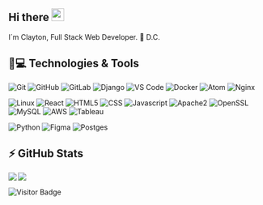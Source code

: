 ## Hi there <img src="https://media.giphy.com/media/hvRJCLFzcasrR4ia7z/giphy.gif" width="25px"></a>

I´m Clayton, Full Stack Web Developer. 📍 D.C.

## 🚀💻 Technologies & Tools

  ![Git](https://img.shields.io/badge/-Git-black?style=flat-square&logo=git)
  ![GitHub](https://img.shields.io/badge/-GitHub-181717?style=flat-square&logo=github)
  ![GitLab](https://img.shields.io/badge/-GitLab-FCA121?style=flat-square&logo=gitlab)
  ![Django](https://img.shields.io/badge/-Django-darkblue?style=flat-square&logo=django)
  ![VS Code](https://img.shields.io/badge/-VS%20Code-007ACC?style=flat-square&logo=visual-studio-code)
  ![Docker](https://img.shields.io/badge/-Docker-black?style=flat-square&logo=docker)
  ![Atom](https://img.shields.io/badge/-Atom?style=flat-square&logo=atom)
  ![Nginx](https://img.shields.io/badge/-Nginx?style=flat-square&logo=nginx)
  
  ![Linux](https://img.shields.io/badge/Linux-black?style=flat-square&logo=linux)
  ![React](https://img.shields.io/badge/React-black?style=flat-square&logo=react)
  ![HTML5](https://img.shields.io/badge/HTML5-0484cc?style=flat-square&logo=html5)
  ![CSS](https://img.shields.io/badge/CSS-black?style=flat-square&logo=css)
  ![Javascript](https://img.shields.io/badge/Javascript-black?style=flat-square&logo=javascript)
  ![Apache2](https://img.shields.io/badge/Apache2-black?style=flat-square&logo=apache)
  ![OpenSSL](https://img.shields.io/badge/OpenSSL-black?style=flat-square&logo=openssl)
  ![MySQL](https://img.shields.io/badge/-MySQL-black?style=flat-square&logo=mysql)
  ![AWS](https://img.shields.io/badge/-AWS-black?style=flat-square&logo=aws)
  ![Tableau](https://img.shields.io/badge/-Tableau-005571?style=flat-square&logo=tableau)

  ![Python](https://img.shields.io/badge/-Python-05150C?style=flat-square&logo=python)
  ![Figma](https://img.shields.io/badge/-Figma-0081CB?style=flat-square&logo=figma)
  ![Postges](https://img.shields.io/badge/-Postgres-black?style=flat-square&logo=postgres)


## ⚡ GitHub Stats

<img align="left" src="https://github-readme-stats.vercel.app/api?username=claytonseraphin&show_icons=true&count_private=true&theme=gruvbox" />
<img src="https://github-readme-stats.vercel.app/api/top-langs/?username=claytonseraphin&layout=compact&count_private=true&theme=gruvbox" />
<!--
<img src="https://github-readme-stats.vercel.app/api/wakatime?username=claytonseraphin&theme=gruvbox" />
-->
<!--
<a href="https://github.com/rafi0101/Android-Room-Database-Backup" target="_blank"><img align="center" src="https://github-readme-stats.vercel.app/api/pin/?username=claytonseraphin&repo=Android-Room-Database-Backup&theme=gruvbox""></a>
-->
<!--
<a href="https://github.com/claytonseraphin/Stundenplan" target="_blank"><img align="center" src="https://github-readme-stats.vercel.app/api/pin/?username=rafi0101&repo=Stundenplan&theme=gruvbox""></a>
-->
<!--
<a href="https://github.com/claytonseraphin/traefik-ssl-certificate-exporter" target="_blank"><img align="center" src="https://github-readme-stats.vercel.app/api/pin/?username=claytonseraphin&repo=traefik-ssl-certificate-exporter&theme=gruvbox""></a>
-->
<!--
<a href="https://github.com/claytonseraphin/logstash-pipelines" target="_blank"><img align="center" src="https://github-readme-stats.vercel.app/api/pin/?username=claytonseraphin&repo=logstash-pipelines&theme=gruvbox""></a>
-->

![Visitor Badge](https://visitor-badge.laobi.icu/badge?page_id=claytonseraphin.claytonseraphin)
